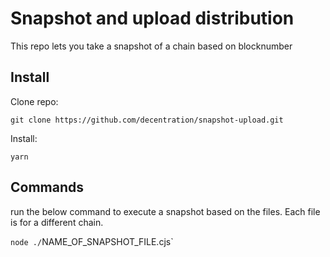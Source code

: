 # Snapshot and upload distribution

This repo lets you take a snapshot of a chain based on blocknumber


## Install

Clone repo:

`git clone https://github.com/decentration/snapshot-upload.git`

Install:

`yarn`


## Commands

run the below command to execute a snapshot based on the files. Each file is for a different chain. 

`node ./`NAME_OF_SNAPSHOT_FILE.cjs`
